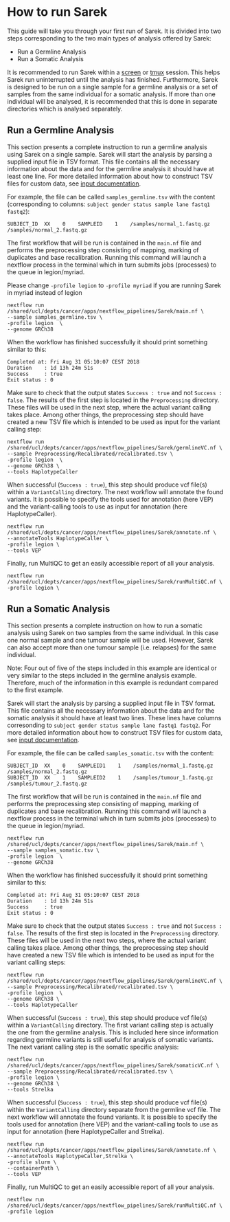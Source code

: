 # How to run Sarek

This guide will take you through your first run of Sarek.
It is divided into two steps corresponding to the two main types of analysis offered by Sarek:
 - Run a Germline Analysis
 - Run a Somatic Analysis


It is recommended to run Sarek within a [screen](https://www.gnu.org/software/screen/) or [tmux](https://tmux.github.io/) session.
This helps Sarek run uninterrupted until the analysis has finished.
Furthermore, Sarek is designed to be run on a single sample for a germline analysis or a set of samples from the same individual for a somatic analysis.
If more than one individual will be analysed, it is recommended that this is done in separate directories which is analysed separately.


## Run a Germline Analysis
This section presents a complete instruction to run a germline analysis using Sarek on a single sample.
Sarek will start the analysis by parsing a supplied input file in TSV format.
This file contains all the necessary information about the data and for the germline analysis it should have at least one line.
For more detailed information about how to construct TSV files for custom data, see [input documentation](INPUT.md).

For example, the file can be called `samples_germline.tsv` with the content (corresponding to columns: `subject gender status sample lane fastq1 fastq2`):

```
SUBJECT_ID  XX    0    SAMPLEID    1    /samples/normal_1.fastq.gz    /samples/normal_2.fastq.gz
```

The first workflow that will be run is contained in the `main.nf` file and performs the preprocessing step consisting of mapping, marking of duplicates and base recalibration. Running this command will launch a nextflow process in the 
terminal which in turn submits jobs (processes) to the queue in legion/myriad.

Please change `-profile legion` to `-profile myriad` if you are running Sarek in myriad instead of legion
```
nextflow run /shared/ucl/depts/cancer/apps/nextflow_pipelines/Sarek/main.nf \
--sample samples_germline.tsv \
-profile legion  \
--genome GRCh38
```

When the workflow has finished successfully it should print something similar to this:
```
Completed at: Fri Aug 31 05:10:07 CEST 2018
Duration    : 1d 13h 24m 51s
Success     : true
Exit status : 0
```
Make sure to check that the output states `Success : true` and not `Success : false`.
The results of the first step is located in the `Preprocessing` directory.
These files will be used in the next step, where the actual variant calling takes place.
Among other things, the preprocessing step should have created a new TSV file which is intended to be used as input for the variant calling step:
```
nextflow run /shared/ucl/depts/cancer/apps/nextflow_pipelines/Sarek/germlineVC.nf \
--sample Preprocessing/Recalibrated/recalibrated.tsv \
-profile legion  \
--genome GRCh38 \
--tools HaplotypeCaller
```
When successful (`Success : true`), this step should produce vcf file(s) within a `VariantCalling` directory.
The next workflow will annotate the found variants.
It is possible to specify the tools used for annotation (here VEP) and the variant-calling tools to use as input for annotation (here HaplotypeCaller).
```
nextflow run /shared/ucl/depts/cancer/apps/nextflow_pipelines/Sarek/annotate.nf \
--annotateTools HaplotypeCaller \
-profile legion \
--tools VEP
```

Finally, run MultiQC to get an easily accessible report of all your analysis.
```
nextflow run /shared/ucl/depts/cancer/apps/nextflow_pipelines/Sarek/runMultiQC.nf \
-profile legion \
```

## Run a Somatic Analysis

This section presents a complete instruction on how to run a somatic analysis using Sarek on two  samples from the same individual. In this case one normal sample and one tumour sample will be used. However, Sarek can also accept more than one tumour sample (i.e. relapses) for the same individual.

Note: Four out of five of the steps included in this example are identical or very similar to the steps included in the germline analysis example. Therefore, much of the information in this example is redundant compared to the first example.

Sarek will start the analysis by parsing a supplied input file in TSV format.
This file contains all the necessary information about the data and for the somatic analysis it should have at least two lines.
These lines have columns corresonding to `subject gender status sample lane fastq1 fastq2`.
For more detailed information about how to construct TSV files for custom data, see [input documentation](INPUT.md).

For example, the file can be called `samples_somatic.tsv` with the content:

```
SUBJECT_ID  XX    0    SAMPLEID1    1    /samples/normal_1.fastq.gz    /samples/normal_2.fastq.gz
SUBJECT_ID  XX    1    SAMPLEID2    1    /samples/tumour_1.fastq.gz    /samples/tumour_2.fastq.gz
```
The first workflow that will be run is contained in the `main.nf` file and performs the preprocessing step consisting of mapping, marking of duplicates and base recalibration. Running this command will launch a nextflow process in the 
terminal which in turn submits jobs (processes) to the queue in legion/myriad.
```
nextflow run /shared/ucl/depts/cancer/apps/nextflow_pipelines/Sarek/main.nf \
--sample samples_somatic.tsv \
-profile legion  \
--genome GRCh38
```

When the workflow has finished successfully it should print something similar to this:
```
Completed at: Fri Aug 31 05:10:07 CEST 2018
Duration    : 1d 13h 24m 51s
Success     : true
Exit status : 0
```

Make sure to check that the output states `Success : true` and not `Success : false`.
The results of the first step is located in the `Preprocessing` directory.
These files will be used in the next two steps, where the actual variant calling takes place.
Among other things, the preprocessing step should have created a new TSV file which is intended to be used as input for the variant calling steps:

```
nextflow run /shared/ucl/depts/cancer/apps/nextflow_pipelines/Sarek/germlineVC.nf \
--sample Preprocessing/Recalibrated/recalibrated.tsv \
-profile legion  \
--genome GRCh38 \
--tools HaplotypeCaller
```
When successful (`Success : true`), this step should produce vcf file(s) within a `VariantCalling` directory.
The first variant calling step is actually the one from the germline analysis.
This is included here since information regarding germline variants is still useful for analysis of somatic variants.
The next variant calling step is the somatic specific analysis:
```
nextflow run /shared/ucl/depts/cancer/apps/nextflow_pipelines/Sarek/somaticVC.nf \
--sample Preprocessing/Recalibrated/recalibrated.tsv \
-profile legion \
--genome GRCh38 \
--tools Strelka
```
When successful (`Success : true`), this step should produce vcf file(s) within the `VariantCalling` directory separate from the germline vcf file.
The next workflow will annotate the found variants.
It is possible to specify the tools used for annotation (here VEP) and the variant-calling tools to use as input for annotation (here HaplotypeCaller and Strelka).
```
nextflow run /shared/ucl/depts/cancer/apps/nextflow_pipelines/Sarek/annotate.nf \
--annotateTools HaplotypeCaller,Strelka \
-profile slurm \
--containerPath \
--tools VEP
```

Finally, run MultiQC to get an easily accessible report of all your analysis.
```
nextflow run /shared/ucl/depts/cancer/apps/nextflow_pipelines/Sarek/runMultiQC.nf \
-profile legion 
```
